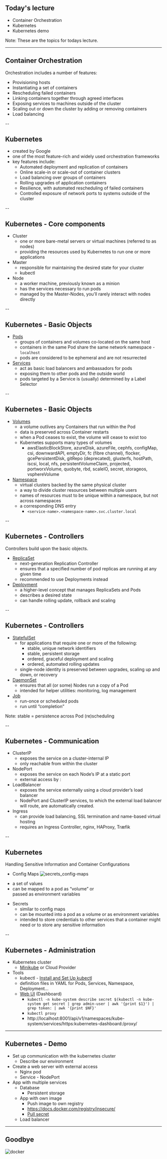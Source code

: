 <!-- Start -->
## Today's lecture
* Container Orchestration
* Kubernetes
* Kubernetes demo

Note:
These are the topics for todays lecture.


---
## Container Orchestration
Orchestration includes a number of features:
* Provisioning hosts
* Instantiating a set of containers
* Rescheduling failed containers
* Linking containers together through agreed interfaces
* Exposing services to machines outside of the cluster
* Scaling out or down the cluster by adding or removing containers
* Load balancing


--
## Kubernetes
* created by Google 
* one of the most feature-rich and widely used orchestration frameworks
* key features include:
  - Automated deployment and replication of containers
  - Online scale-in or scale-out of container clusters
  - Load balancing over groups of containers
  - Rolling upgrades of application containers
  - Resilience, with automated rescheduling of failed containers
  - Controlled exposure of network ports to systems outside of the cluster


--
## Kubernetes - Core components
* Cluster 
  - one or more bare-metal servers or virtual machines (referred to as nodes)
  - providing the resources used by Kubernetes to run one or more applications
* Master
  - responsible for maintaining the desired state for your cluster
  - kubectl
* Node
  - a worker machine, previously known as a minion
  - has the services necessary to run pods
  - managed by the Master-Nodes, you’ll rarely interact with nodes directly


--
## Kubernetes - Basic Objects
* [Pods](https://kubernetes.io/docs/concepts/workloads/pods/pod-overview/)
  - groups of containers and volumes co-located on the same host
  - containers in the same Pod share the same network namespace - `localhost`
  - pods are considered to be ephemeral and are not resurrected
* [Services](https://kubernetes.io/docs/concepts/services-networking/service/)
  - act as basic load balancers and ambassadors for pods
  - exposing them to other pods and the outside world
  - pods targeted by a Service is (usually) determined by a Label Selector


--
## Kubernetes - Basic Objects
* [Volumes](https://kubernetes.io/docs/concepts/storage/volumes/)
  - a volume outlives any Containers that run within the Pod
  - data is preserved across Container restarts
  - when a Pod ceases to exist, the volume will cease to exist too
  - Kubernetes supports many types of volumes
    - awsElasticBlockStore, azureDisk, azureFile, cephfs, configMap, csi, downwardAPI, emptyDir, fc (fibre channel), flocker, gcePersistentDisk, gitRepo (deprecated), glusterfs, hostPath, iscsi, local, nfs, persistentVolumeClaim, projected, portworxVolume, quobyte, rbd, scaleIO, secret, storageos, vsphereVolume <!-- {_style="font-size:60%"} -->
* [Namespace](https://kubernetes.io/docs/concepts/overview/working-with-objects/namespaces/)
  - virtual clusters backed by the same physical cluster
  - a way to divide cluster resources between multiple users
  - names of resources must to be unique within a namespace, but not across namespaces
  - a corresponding DNS entry
    - `<service-name>.<namespace-name>.svc.cluster.local`


--
## Kubernetes - Controllers
Controllers build upon the basic objects.
* [ReplicaSet](https://kubernetes.io/docs/concepts/workloads/controllers/replicaset/)
  - next-generation Replication Controller
  - ensures that a specified number of pod replicas are running at any given time
  - recommended to use Deployments instead
* [Deployment](https://kubernetes.io/docs/concepts/workloads/controllers/deployment/)
  - a higher-level concept that manages ReplicaSets and Pods
  - describes a desired state
  - can handle rolling update, rollback and scaling


--
## Kubernetes - Controllers
* [StatefulSet](https://kubernetes.io/docs/concepts/workloads/controllers/statefulset/)
  - for applications that require one or more of the following:
    - stable, unique network identifiers
    - stable, persistent storage
    - ordered, graceful deployment and scaling
    - ordered, automated rolling updates
  - single-node identity is preserved between upgrades, scaling up and down, or recovery
* [DaemonSet](https://kubernetes.io/docs/concepts/workloads/controllers/daemonset/)
  - ensures that all (or some) Nodes run a copy of a Pod
  - intended for helper utilities:  monitoring, log management
* [Job](https://kubernetes.io/docs/concepts/workloads/controllers/jobs-run-to-completion/)
  - run-once or scheduled pods
  - run until “completion”

Note:
stable = persistence across Pod (re)scheduling


--
## Kubernetes - Communication
* ClusterIP
  - exposes the service on a cluster-internal IP
  - only reachable from within the cluster
* NodePort
  - exposes the service on each Node’s IP at a static port
  - external access by <NodeIP>:<NodePort>
* LoadBalancer
  - exposes the service externally using a cloud provider’s load balancer
  - NodePort and ClusterIP services, to which the external load balancer will route, are automatically created.
* Ingress
  - can provide load balancing, SSL termination and name-based virtual hosting
  - requires an Ingress Controller, nginx, HAProxy, Træfik


--
## Kubernetes 
Handling Sensitive Information and Container Configurations

* Config Maps
![secrets_config-maps](images/secrets_config-maps.png)
<!-- {_style="float:right; margin:0 5px 0 0; width:500px"} -->
  - a set of values
  - can be mapped to a pod as “volume” or <br />passed as environment variables
* Secrets
  - similar to config maps
  - can be mounted into a pod as a volume or as environment variables
  - intended to store credentials to other services that a container might need or to store any sensitive information


--
## Kubernetes - Administration
* Kubernetes cluster
  - [Minikube](https://kubernetes.io/docs/tasks/tools/install-minikube/) or Cloud Provider 
* Tools
  - kubectl - [Install and Set Up kubectl](https://kubernetes.io/docs/tasks/tools/install-kubectl/)
  - definition files in YAML for Pods, Services, Namespace, Deployment...
  - [Web UI](https://kubernetes.io/docs/tasks/access-application-cluster/web-ui-dashboard/) (Dashboard)
    - `kubectl -n kube-system describe secret $(kubectl -n kube-system get secret | grep admin-user | awk '{print $1}') | grep token: | awk '{print $NF}'`
    - `kubectl proxy`
    - http://localhost:8001/api/v1/namespaces/kube-system/services/https:kubernetes-dashboard:/proxy/


---
## Kubernetes - Demo
* Set up communication with the kubernetes cluster
  * Describe our environment
* Create a web server with external access
  * Nginx pod
  * Service - NodePort
* App with multiple services
  * Database
    * Persistent storage
  * App with own image
    * Push image to own registry
    * https://docs.docker.com/registry/insecure/
    * [Pull secret](https://kubernetes.io/docs/tasks/configure-pod-container/pull-image-private-registry/)
  * Load balancer


---
## Goodbye
![docker](images/cat-jump-fail.gif)

<!-- {_class="center"} -->
